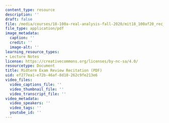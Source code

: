 ```yaml
---
content_type: resource
description: ''
draft: false
file: /media/courses/18-100a-real-analysis-fall-2020/mit18_100af20_rec_mid.pdf
file_type: application/pdf
image_metadata:
  caption: ''
  credit: ''
  image-alt: ''
learning_resource_types:
- Lecture Notes
license: https://creativecommons.org/licenses/by-nc-sa/4.0/
resourcetype: Document
title: Midterm Exam Review Recitation (PDF)
uid: ef277ea1-e72b-46af-8d10-262c9fe213e6
video_files:
  video_captions_file: ''
  video_thumbnail_file: ''
  video_transcript_file: ''
video_metadata:
  video_speakers: ''
  video_tags: ''
  youtube_id: ''
---
```

